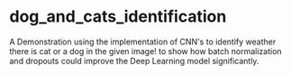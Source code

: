 # dog_and_cats_identification
A Demonstration using the implementation of CNN's to identify weather there is cat or a dog in the given image!
to show how batch normalization and dropouts could improve the Deep Learning model significantly.

